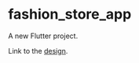 # fashion_store_app

A new Flutter project.

Link to the [design](https://dribbble.com/shots/16503601-Fashion-store-mobile-app/attachments/11439190?mode=media).




